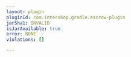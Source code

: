 ```yaml
---
layout: plugin
pluginId: com.intershop.gradle.escrow-plugin
jarSha1: INVALID
isJarAvailable: true
error: NONE
violations: []

---
```

